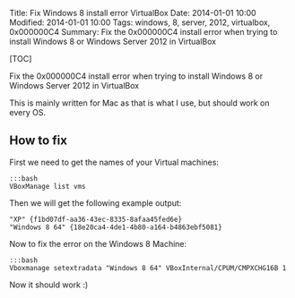 Title: Fix Windows 8 install error VirtualBox
Date: 2014-01-01 10:00
Modified: 2014-01-01 10:00
Tags: windows, 8, server, 2012, virtualbox, 0x000000C4
Summary: Fix the 0x000000C4 install error when trying to install Windows 8 or Windows Server 2012 in VirtualBox

[TOC]


Fix the 0x000000C4 install error when trying to install Windows 8 or Windows Server 2012 in VirtualBox

This is mainly written for Mac as that is what I use, but should work on every OS.

## How to fix

First we need to get the names of your Virtual machines:

    :::bash
    VBoxManage list vms

Then we will get the following example output:

    "XP" {f1bd07df-aa36-43ec-8335-8afaa45fed6e}
    "Windows 8 64" {18e20ca4-4de1-4b80-a164-b4863ebf5081}

Now to fix the error on the Windows 8 Machine:

    :::bash
    Vboxmanage setextradata "Windows 8 64" VBoxInternal/CPUM/CMPXCHG16B 1

Now it should work :)

